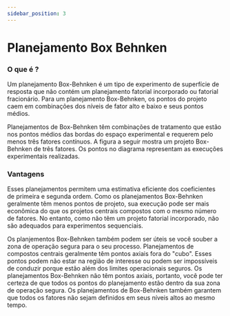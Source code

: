 ```yaml
---
sidebar_position: 3
---
```


# Planejamento Box Behnken

### O que é ?

Um planejamento Box-Behnken é um tipo de experimento de superfície de resposta que não contém um planejamento fatorial incorporado ou fatorial fracionário. Para um planejamento Box-Behnken, os pontos do projeto caem em combinações dos níveis de fator alto e baixo e seus pontos médios.

Planejamentos de Box-Behnken têm combinações de tratamento que estão nos pontos médios das bordas do espaço experimental e requerem pelo menos três fatores contínuos. A figura a seguir mostra um projeto Box-Behnken de três fatores. Os pontos no diagrama representam as execuções experimentais realizadas.

### Vantagens

Esses planejamentos permitem uma estimativa eficiente dos coeficientes de primeira e segunda ordem. Como os planejamentos Box-Behnken geralmente têm menos pontos de projeto, sua execução pode ser mais econômica do que os projetos centrais compostos com o mesmo número de fatores. No entanto, como não têm um projeto fatorial incorporado, não são adequados para experimentos sequenciais.

Os planjementos Box-Behnken também podem ser úteis se você souber a zona de operação segura para o seu processo. Planejamentos de compostos centrais geralmente têm pontos axiais fora do "cubo". Esses pontos podem não estar na região de interesse ou podem ser impossíveis de conduzir porque estão além dos limites operacionais seguros. Os planejamentos Box-Behnken não têm pontos axiais, portanto, você pode ter certeza de que todos os pontos do planejamento estão dentro da sua zona de operação segura. Os planejamentos de Box-Behnken também garantem que todos os fatores não sejam definidos em seus níveis altos ao mesmo tempo.